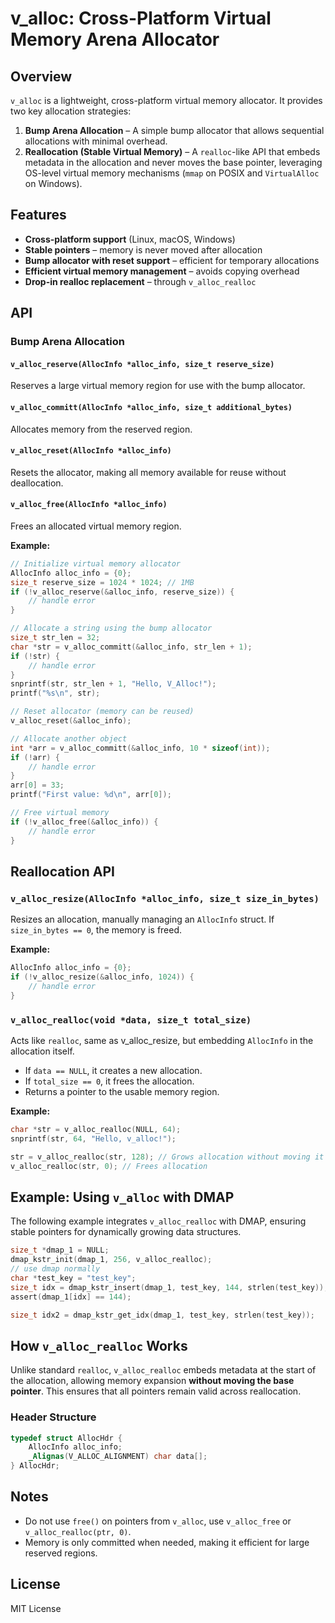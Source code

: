 # v_alloc: Cross-Platform Virtual Memory Arena Allocator

## Overview

`v_alloc` is a lightweight, cross-platform virtual memory allocator. It provides two key allocation strategies:

1. **Bump Arena Allocation** – A simple bump allocator that allows sequential allocations with minimal overhead.
2. **Reallocation (Stable Virtual Memory)** – A `realloc`-like API that embeds metadata in the allocation and never moves the base pointer, leveraging OS-level virtual memory mechanisms (`mmap` on POSIX and `VirtualAlloc` on Windows).

## Features

- **Cross-platform support** (Linux, macOS, Windows)
- **Stable pointers** – memory is never moved after allocation
- **Bump allocator with reset support** – efficient for temporary allocations
- **Efficient virtual memory management** – avoids copying overhead
- **Drop-in realloc replacement** – through `v_alloc_realloc`

## API

### Bump Arena Allocation

#### `v_alloc_reserve(AllocInfo *alloc_info, size_t reserve_size)`

Reserves a large virtual memory region for use with the bump allocator.

#### `v_alloc_committ(AllocInfo *alloc_info, size_t additional_bytes)`

Allocates memory from the reserved region.

#### `v_alloc_reset(AllocInfo *alloc_info)`

Resets the allocator, making all memory available for reuse without deallocation.

#### `v_alloc_free(AllocInfo *alloc_info)`

Frees an allocated virtual memory region.

**Example:**

```c
// Initialize virtual memory allocator
AllocInfo alloc_info = {0};
size_t reserve_size = 1024 * 1024; // 1MB
if (!v_alloc_reserve(&alloc_info, reserve_size)) {
    // handle error
}

// Allocate a string using the bump allocator
size_t str_len = 32;
char *str = v_alloc_committ(&alloc_info, str_len + 1);
if (!str) {
    // handle error
}
snprintf(str, str_len + 1, "Hello, V_Alloc!");
printf("%s\n", str);

// Reset allocator (memory can be reused)
v_alloc_reset(&alloc_info);

// Allocate another object
int *arr = v_alloc_committ(&alloc_info, 10 * sizeof(int));
if (!arr) {
    // handle error
}
arr[0] = 33;
printf("First value: %d\n", arr[0]);

// Free virtual memory
if (!v_alloc_free(&alloc_info)) {
    // handle error
}
```

## Reallocation API

### `v_alloc_resize(AllocInfo *alloc_info, size_t size_in_bytes)`

Resizes an allocation, manually managing an `AllocInfo` struct. If `size_in_bytes == 0`, the memory is freed.

**Example:**

```c
AllocInfo alloc_info = {0};
if (!v_alloc_resize(&alloc_info, 1024)) {
    // handle error
}
```

### `v_alloc_realloc(void *data, size_t total_size)`

Acts like `realloc`, same as v_alloc_resize, but embedding `AllocInfo` in the allocation itself.

- If `data == NULL`, it creates a new allocation.
- If `total_size == 0`, it frees the allocation.
- Returns a pointer to the usable memory region.

**Example:**

```c
char *str = v_alloc_realloc(NULL, 64);
snprintf(str, 64, "Hello, v_alloc!");

str = v_alloc_realloc(str, 128); // Grows allocation without moving it
v_alloc_realloc(str, 0); // Frees allocation
```

## Example: Using `v_alloc` with DMAP

The following example integrates `v_alloc_realloc` with DMAP, ensuring stable pointers for dynamically growing data structures.

```c
size_t *dmap_1 = NULL;
dmap_kstr_init(dmap_1, 256, v_alloc_realloc);
// use dmap normally
char *test_key = "test_key";
size_t idx = dmap_kstr_insert(dmap_1, test_key, 144, strlen(test_key));
assert(dmap_1[idx] == 144);

size_t idx2 = dmap_kstr_get_idx(dmap_1, test_key, strlen(test_key));
```

## How `v_alloc_realloc` Works

Unlike standard `realloc`, `v_alloc_realloc` embeds metadata at the start of the allocation, allowing memory expansion **without moving the base pointer**. This ensures that all pointers remain valid across reallocation.

### Header Structure

```c
typedef struct AllocHdr {
    AllocInfo alloc_info;
    _Alignas(V_ALLOC_ALIGNMENT) char data[];
} AllocHdr;
```

## Notes

- Do not use `free()` on pointers from `v_alloc`, use `v_alloc_free` or `v_alloc_realloc(ptr, 0)`.
- Memory is only committed when needed, making it efficient for large reserved regions.

## License

MIT License

